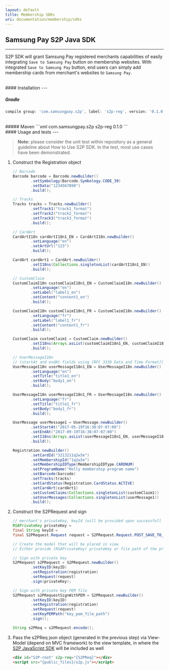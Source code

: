 ```yaml
---
layout: default
title: Membership SDKs
uri: documentation/membership/sdks
---
```


## Samsung Pay S2P Java SDK
---
S2P SDK will grant Samsung Pay registered merchants capabilities of easily integrating `Save to Samsung Pay` button on membership websites. With integrated `Save to Samsung Pay` button, end users can simply add membership cards from merchant's websites to `Samsung Pay`.

<br>
#### Installation
---

##### Gradle
```gradle
compile group: 'com.samsungpay.s2p', label: 's2p-reg', version: '0.1.0'
```

<br>
##### Maven
```xml
<dependency>
    <groupId>com.samsungpay.s2p</groupId>
    <artifactId>s2p-reg</artifactId>
    <version>0.1.0</version>
</dependency>
```

<br>
#### Usage and tests
---

  >  **Note:** please consider the unit test within repository as a general guideline about How to Use S2P SDK. In the test, most use cases have been demonstrated.

1. Construct the Registration object

    ```java
    // Barcode
    Barcode barcode = Barcode.newBuilder()
            .setSymbology(Barcode.Symbology.CODE_39)
            .setData("1234567890")
            .build();

    // Tracks
    Tracks tracks = Tracks.newBuilder()
            .setTrack1("track1_format")
            .setTrack2("track2_format")
            .setTrack3("track3_format")
            .build();

    // CardArt
    CardArtI18n cardArtI18n1_EN = CardArtI18n.newBuilder()
            .setLanguage("en")
            .setArtUrl("123")
            .build();

    CardArt cardArt1 = CardArt.newBuilder()
            .setI18ns(Collections.singletonList(cardArtI18n1_EN))
            .build();

    // CustomClaim
    CustomClaimI18n customClaimI18n1_EN = CustomClaimI18n.newBuilder()
            .setLanguage("en")
            .setLabel("label1_en")
            .setContent("content1_en")
            .build();

    CustomClaimI18n customClaimI18n1_FR = CustomClaimI18n.newBuilder()
            .setLanguage("fr")
            .setLabel("label1_fr")
            .setContent("content1_fr")
            .build();

    CustomClaim customClaim1 = CustomClaim.newBuilder()
            .setI18ns(Arrays.asList(customClaimI18n1_EN, customClaimI18n1_FR))
            .build();

    // UserMessageI18n
    // (startAt and endAt fields using [RFC 3339 Data and Time Format](https://www.ietf.org/rfc/rfc3339.txt))
    UserMessageI18n userMessageI18n1_EN = UserMessageI18n.newBuilder()
            .setLanguage("en")
            .setTitle("title1_en")
            .setBody("body1_en")
            .build();

    UserMessageI18n userMessageI18n1_FR = UserMessageI18n.newBuilder()
            .setLanguage("fr")
            .setTitle("title1_fr")
            .setBody("body1_fr")
            .build();

    UserMessage userMessage1 = UserMessage.newBuilder()
            .setStartAt("2017-05-19T16:38:07-07:00")
            .setEndAt("2017-09-19T16:38:07-07:00")
            .setI18ns(Arrays.asList(userMessageI18n1_EN, userMessageI18n1_FR))
            .build();

    Registration.newBuilder()
            .setCardId("3213211q2w3e")
            .setMembershipId("1q2w3e")
            .setMembershipIDType(MembershipIDType.CARDNUM)
            .setProgramName("Holly membership program name")
            .setBarcode(barcode)
            .setTracks(tracks)
            .setCardStatus(Registration.CardStatus.ACTIVE)
            .setCardArt(cardArt1)
            .setCustomClaims(Collections.singletonList(customClaim1))
            .setUserMessages(Collections.singletonList(userMessage1))
            .build();
    ```

2. Construct the S2PRequest and sign
    ```java
    // merchant's privateKey, keyId (will be provided upon successfull registration)
    RSAPrivateKey privateKey =
    final String keyId =
    final S2PRequest.Request request = S2PRequest.Request.POST_SAVE_TO_SPAY;

    // Create the model that will be placed in view
    // Either provide (RSAPrivateKey) privateKey or file path of the private key PEM to sign the request

    // Sign with private key
    S2PRequest s2PRequest = S2PRequest.newBuilder()
            .setKeyID(keyID)
            .setRegistration(registration)
            .setRequest(request)
            .sign(privateKey);

    // Sign with private key PEM file
    S2PRequest s2PRequestSignWithPEM = S2PRequest.newBuilder()
            .setKeyID(keyID)
            .setRegistration(registration)
            .setRequest(request)
            .setKeyPEMPath("key_pem_file_path")
            .sign();

    String s2PReq = s2PRequest.encode();
    ```

3. Pass the s2PReq json object (generated in the previous step) via View-Model (depend on MVC framework) to the view template, in where the [S2P JavaScript SDK](https://github.com/initor/s2p) will be included as well
    ```html
    <div id="S2P-root" s2p-req="{S2PReq}"></div>
    <script src="{public_files}/s2p.js"></script>
    ```
